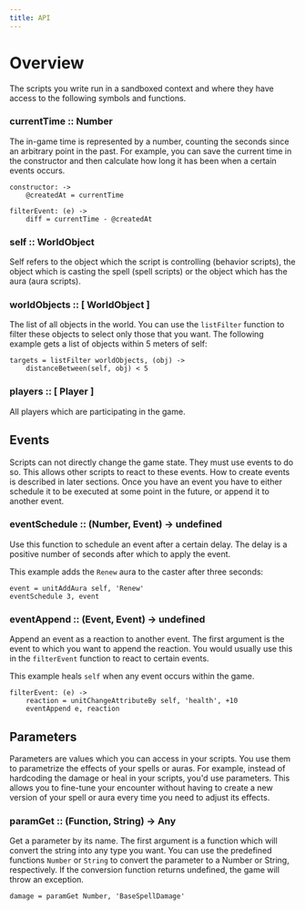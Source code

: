 ```yaml
---
title: API
---
```


# Overview

The scripts you write run in a sandboxed context and where they have access to
the following symbols and functions.


### currentTime :: Number

The in-game time is represented by a number, counting the seconds since an
arbitrary point in the past. For example, you can save the current time in the
constructor and then calculate how long it has been when a certain events
occurs.

    constructor: ->
        @createdAt = currentTime

    filterEvent: (e) ->
        diff = currentTime - @createdAt


### self :: WorldObject

Self refers to the object which the script is controlling (behavior scripts),
the object which is casting the spell (spell scripts) or the object which has
the aura (aura scripts).


### worldObjects :: [ WorldObject ]

The list of all objects in the world. You can use the `listFilter` function to
filter these objects to select only those that you want. The following example
gets a list of objects within 5 meters of self:

    targets = listFilter worldObjects, (obj) ->
        distanceBetween(self, obj) < 5

### players :: [ Player ]

All players which are participating in the game.



## Events

Scripts can not directly change the game state. They must use events to do so.
This allows other scripts to react to these events. How to create events is
described in later sections. Once you have an event you have to either
schedule it to be executed at some point in the future, or append it to
another event.


### eventSchedule :: (Number, Event) -> undefined

Use this function to schedule an event after a certain delay. The delay is
a positive number of seconds after which to apply the event.

This example adds the `Renew` aura to the caster after three seconds:

    event = unitAddAura self, 'Renew'
    eventSchedule 3, event


### eventAppend :: (Event, Event) -> undefined

Append an event as a reaction to another event. The first argument is the
event to which you want to append the reaction. You would usually use this in
the `filterEvent` function to react to certain events.

This example heals `self` when any event occurs within the game.

    filterEvent: (e) ->
        reaction = unitChangeAttributeBy self, 'health', +10
        eventAppend e, reaction



## Parameters

Parameters are values which you can access in your scripts. You use them to
parametrize the effects of your spells or auras. For example, instead of
hardcoding the damage or heal in your scripts, you'd use parameters. This
allows you to fine-tune your encounter without having to create a new version
of your spell or aura every time you need to adjust its effects.


### paramGet :: (Function, String) -> Any

Get a parameter by its name. The first argument is a function which will
convert the string into any type you want. You can use the predefined
functions `Number` or `String` to convert the parameter to a Number or String,
respectively. If the conversion function returns undefined, the game will
throw an exception.

    damage = paramGet Number, 'BaseSpellDamage'
